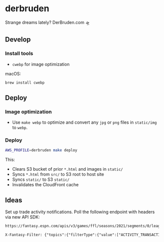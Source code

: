 # derbruden

Strange dreams lately? DerBruden.com 🛸

## Develop

### Install tools

- `cwebp` for image optimization

macOS:

```sh
brew install cwebp
```

## Deploy

### Image optimization

- Use `make webp` to optimize and convert any `jpg` or `png` files in
  `static/img` to `webp`.

### Deploy

``` sh
AWS_PROFILE=derbruden make deploy
```

This:

* Clears S3 bucket of prior `*.html` and images in `static/`
* Syncs `*.html` from `src/` to S3 root to host site
* Syncs `static/` to S3 `static/`
* Invalidates the CloudFront cache

## Ideas

Set up trade activity notifications. Poll the following endpoint with headers via new API SDK:

```txt
https://fantasy.espn.com/apis/v3/games/ffl/seasons/2021/segments/0/leagues/794521/communication/

X-Fantasy-Filter: {"topics":{"filterType":{"value":["ACTIVITY_TRANSACTIONS"]},"limit":25,"limitPerMessageSet":{"value":25},"offset":0,"sortMessageDate":{"sortPriority":1,"sortAsc":false},"sortFor":{"sortPriority":2,"sortAsc":false},"filterDateRange":{"value":1625439600000,"additionalValue":1628809199999},"filterExcludeMessageTypeIds":{"value":[106,202,232,184,183,229,228,227,230,231,188]}}}~]
```

